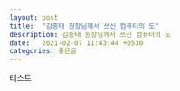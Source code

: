 ```yaml
---
layout: post
title:  "김중태 원장님께서 쓰신 컴퓨터의 도"
description: 김중태 원장님께서 쓰신 컴퓨터의 도
date:   2021-02-07 11:43:44 +0530
categories: 좋은글
---
```



테스트
